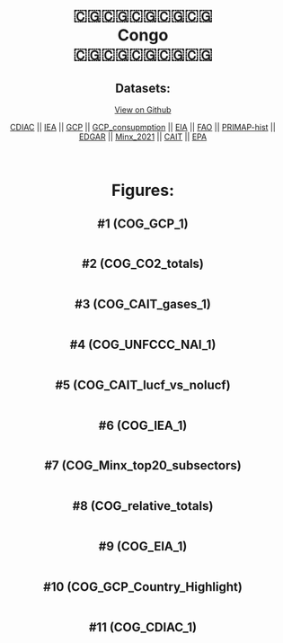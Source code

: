 
<center>
<h1 align="center">
🇨🇬🇨🇬🇨🇬🇨🇬🇨🇬
<br>
Congo
<br>
🇨🇬🇨🇬🇨🇬🇨🇬🇨🇬
</h1>
<h2>Datasets:</h2>
<p><a href="https://github.com/dquintani/GreenhouseData/tree/master/country_data/COG_Congo/data">View on Github</a>
<br></p><p><a href="data/COG_CDIAC.csv">CDIAC</a> || <a href="data/COG_IEA.csv">IEA</a> || <a href="data/COG_GCP.csv">GCP</a> || <a href="data/COG_GCP_consupmption.csv">GCP_consupmption</a> || <a href="data/COG_EIA.csv">EIA</a> || <a href="data/COG_FAO.csv">FAO</a> || <a href="data/COG_PRIMAP-hist.csv">PRIMAP-hist</a> || <a href="data/COG_EDGAR.csv">EDGAR</a> || <a href="data/COG_Minx_2021.csv">Minx_2021</a> || <a href="data/COG_CAIT.csv">CAIT</a> || <a href="data/COG_EPA.csv">EPA</a></p><p><br></p>
<h1>Figures:</h1><h2>#1 (COG_GCP_1)</h2>
<p><img alt="" src="figures/COG_GCP_1.png" /></p><h2>#2 (COG_CO2_totals)</h2>
<p><img alt="" src="figures/COG_CO2_totals.png" /></p><h2>#3 (COG_CAIT_gases_1)</h2>
<p><img alt="" src="figures/COG_CAIT_gases_1.png" /></p><h2>#4 (COG_UNFCCC_NAI_1)</h2>
<p><img alt="" src="figures/COG_UNFCCC_NAI_1.png" /></p><h2>#5 (COG_CAIT_lucf_vs_nolucf)</h2>
<p><img alt="" src="figures/COG_CAIT_lucf_vs_nolucf.png" /></p><h2>#6 (COG_IEA_1)</h2>
<p><img alt="" src="figures/COG_IEA_1.png" /></p><h2>#7 (COG_Minx_top20_subsectors)</h2>
<p><img alt="" src="figures/COG_Minx_top20_subsectors.png" /></p><h2>#8 (COG_relative_totals)</h2>
<p><img alt="" src="figures/COG_relative_totals.png" /></p><h2>#9 (COG_EIA_1)</h2>
<p><img alt="" src="figures/COG_EIA_1.png" /></p><h2>#10 (COG_GCP_Country_Highlight)</h2>
<p><img alt="" src="figures/COG_GCP_Country_Highlight.png" /></p><h2>#11 (COG_CDIAC_1)</h2>
<p><img alt="" src="figures/COG_CDIAC_1.png" /></p>